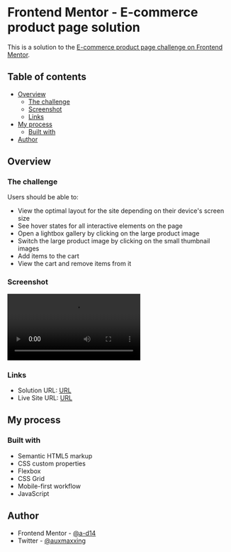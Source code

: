 # Frontend Mentor - E-commerce product page solution

This is a solution to the [E-commerce product page challenge on Frontend Mentor](https://www.frontendmentor.io/challenges/ecommerce-product-page-UPsZ9MJp6).

## Table of contents

- [Overview](#overview)
  - [The challenge](#the-challenge)
  - [Screenshot](#screenshot)
  - [Links](#links)
- [My process](#my-process)
  - [Built with](#built-with)
- [Author](#author)

## Overview

### The challenge

Users should be able to:

- View the optimal layout for the site depending on their device's screen size
- See hover states for all interactive elements on the page
- Open a lightbox gallery by clicking on the large product image
- Switch the large product image by clicking on the small thumbnail images
- Add items to the cart
- View the cart and remove items from it

### Screenshot

<video loop src="demo.mp4">Demo</video> 

### Links

- Solution URL: [URL](https://github.com/a-d14/ecommerce-product-page-frontend-mentor)
- Live Site URL: [URL](https://a-d14.github.io/ecommerce-product-page-frontend-mentor)

## My process

### Built with

- Semantic HTML5 markup
- CSS custom properties
- Flexbox
- CSS Grid
- Mobile-first workflow
- JavaScript

## Author
- Frontend Mentor - [@a-d14](https://www.frontendmentor.io/profile/a-d14)
- Twitter - [@auxmaxxing](https://x.com/auxmaxxing)